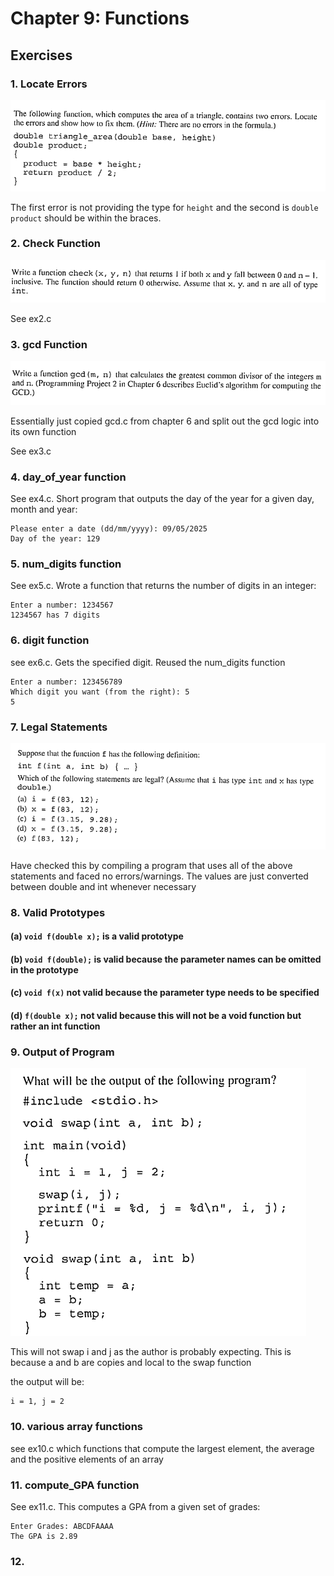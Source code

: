 # Chapter 9: Functions

## Exercises

### 1. Locate Errors
![alt text](<./Screenshots/ex1.png>)

The first error is not providing the type for `height` and the second is `double product` should be within the braces.

### 2. Check Function
![alt text](<./Screenshots/ex2.png>)

See ex2.c

### 3. gcd Function
![alt text](./Screenshots/ex3.png)

Essentially just copied gcd.c from chapter 6 and split out the gcd logic into its own function

See ex3.c

### 4. day_of_year function

See ex4.c. Short program that outputs the day of the year for a given day, month and year:

    Please enter a date (dd/mm/yyyy): 09/05/2025
    Day of the year: 129

### 5. num_digits function

See ex5.c. Wrote a function that returns the number of digits in an integer:

    Enter a number: 1234567
    1234567 has 7 digits

### 6. digit function

see ex6.c. Gets the specified digit. Reused the num_digits function

    Enter a number: 123456789
    Which digit you want (from the right): 5
    5

### 7. Legal Statements
![alt text](./Screenshots/ex7.png)

Have checked this by compiling a program that uses all of the above statements and faced no errors/warnings.
The values are just converted between double and int whenever necessary

### 8. Valid Prototypes

#### (a) `void f(double x);` is a valid prototype

#### (b) `void f(double);` is valid because the parameter names can be omitted in the prototype

#### (c) `void f(x)` not valid because the parameter type needs to be specified

#### (d) `f(double x);` not valid because this will not be a void function but rather an int function

### 9. Output of Program
![alt text](./Screenshots/ex9.png)

This will not swap i and j as the author is probably expecting. This is because a and b are copies and local to the swap function

the output will be:

    i = 1, j = 2

### 10. various array functions

see ex10.c which functions that compute the largest element, the average and the positive elements of an array

### 11. compute_GPA function

See ex11.c. This computes a GPA from a given set of grades:

    Enter Grades: ABCDFAAAA
    The GPA is 2.89

### 12. 